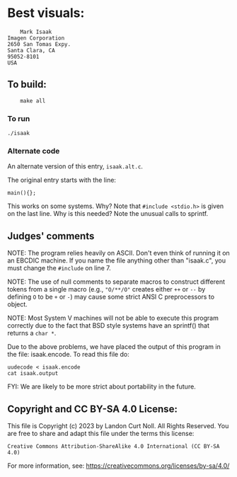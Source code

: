 # Best visuals:

    	Mark Isaak
	Imagen Corporation
	2650 San Tomas Expy.
	Santa Clara, CA 
	95052-8101
	USA

## To build:

        make all

### To run

	./isaak

### Alternate code

An alternate version of this entry, `isaak.alt.c`.

The original entry starts with the line:

	main(){};

This works on some systems.  Why?  Note that `#include <stdio.h>` is given on
the last line.  Why is this needed?  Note the unusual calls to sprintf.

## Judges' comments

NOTE:  The program relies heavily on ASCII.  Don't even think of running it on
an EBCDIC machine.  If you name the file anything other than "isaak.c", you must
change the `#include` on line 7.

NOTE: The use of null comments to separate macros to construct different tokens
from a single macro (e.g., `"O/**/O"` creates either `++` or `--` by defining
`O` to be `+` or `-`) may cause some strict ANSI C preprocessors to object.

NOTE: Most System V machines will not be able to execute this program correctly
due to the fact that BSD style systems have an sprintf() that returns a `char *`.

Due to the above problems, we have placed the output of this program
in the file: isaak.encode.  To read this file do:

	uudecode < isaak.encode
	cat isaak.output

FYI: We are likely to be more strict about portability in the future.

## Copyright and CC BY-SA 4.0 License:

This file is Copyright (c) 2023 by Landon Curt Noll.  All Rights Reserved.
You are free to share and adapt this file under the terms this license:

    Creative Commons Attribution-ShareAlike 4.0 International (CC BY-SA 4.0)

For more information, see: https://creativecommons.org/licenses/by-sa/4.0/
